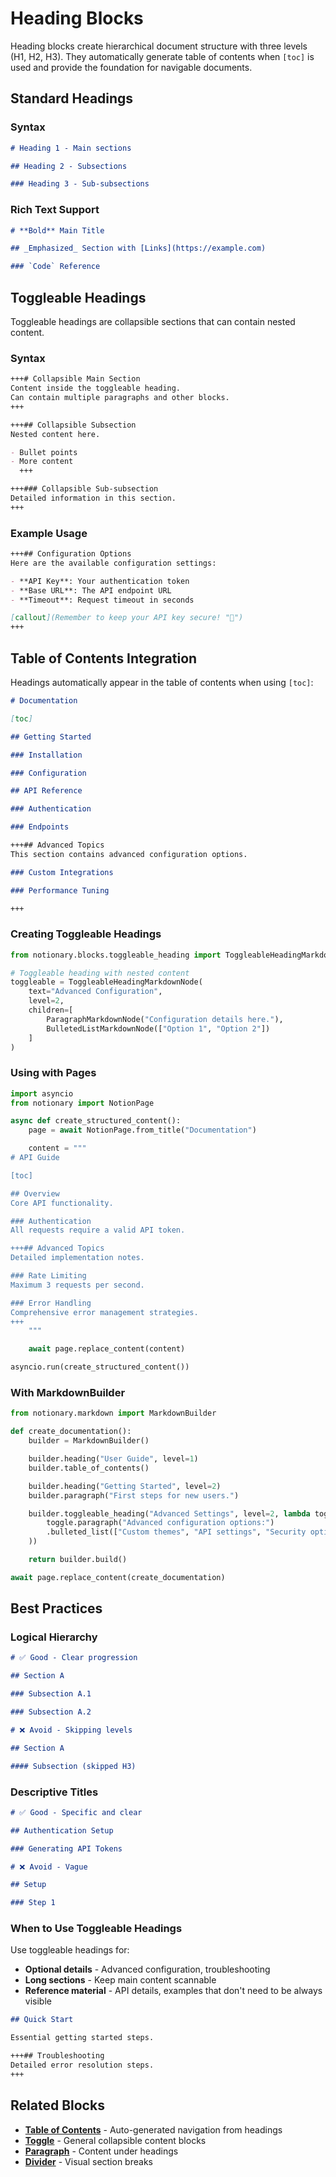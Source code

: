 # Heading Blocks

Heading blocks create hierarchical document structure with three levels (H1, H2, H3). They automatically generate table of contents when `[toc]` is used and provide the foundation for navigable documents.

## Standard Headings

### Syntax

```markdown
# Heading 1 - Main sections

## Heading 2 - Subsections

### Heading 3 - Sub-subsections
```

### Rich Text Support

```markdown
# **Bold** Main Title

## _Emphasized_ Section with [Links](https://example.com)

### `Code` Reference
```

## Toggleable Headings

Toggleable headings are collapsible sections that can contain nested content.

### Syntax

```markdown
+++# Collapsible Main Section
Content inside the toggleable heading.
Can contain multiple paragraphs and other blocks.
+++

+++## Collapsible Subsection
Nested content here.

- Bullet points
- More content
  +++

+++### Collapsible Sub-subsection
Detailed information in this section.
+++
```

### Example Usage

```markdown
+++## Configuration Options
Here are the available configuration settings:

- **API Key**: Your authentication token
- **Base URL**: The API endpoint URL
- **Timeout**: Request timeout in seconds

[callout](Remember to keep your API key secure! "🔐")
+++
```

## Table of Contents Integration

Headings automatically appear in the table of contents when using `[toc]`:

```markdown
# Documentation

[toc]

## Getting Started

### Installation

### Configuration

## API Reference

### Authentication

### Endpoints

+++## Advanced Topics
This section contains advanced configuration options.

### Custom Integrations

### Performance Tuning

+++
```

### Creating Toggleable Headings

```python
from notionary.blocks.toggleable_heading import ToggleableHeadingMarkdownNode

# Toggleable heading with nested content
toggleable = ToggleableHeadingMarkdownNode(
    text="Advanced Configuration",
    level=2,
    children=[
        ParagraphMarkdownNode("Configuration details here."),
        BulletedListMarkdownNode(["Option 1", "Option 2"])
    ]
)
```

### Using with Pages

```python
import asyncio
from notionary import NotionPage

async def create_structured_content():
    page = await NotionPage.from_title("Documentation")

    content = """
# API Guide

[toc]

## Overview
Core API functionality.

### Authentication
All requests require a valid API token.

+++## Advanced Topics
Detailed implementation notes.

### Rate Limiting
Maximum 3 requests per second.

### Error Handling
Comprehensive error management strategies.
+++
    """

    await page.replace_content(content)

asyncio.run(create_structured_content())
```

### With MarkdownBuilder

```python
from notionary.markdown import MarkdownBuilder

def create_documentation():
    builder = MarkdownBuilder()

    builder.heading("User Guide", level=1)
    builder.table_of_contents()

    builder.heading("Getting Started", level=2)
    builder.paragraph("First steps for new users.")

    builder.toggleable_heading("Advanced Settings", level=2, lambda toggle: (
        toggle.paragraph("Advanced configuration options:")
        .bulleted_list(["Custom themes", "API settings", "Security options"])
    ))

    return builder.build()

await page.replace_content(create_documentation)
```

## Best Practices

### Logical Hierarchy

```markdown
# ✅ Good - Clear progression

## Section A

### Subsection A.1

### Subsection A.2

# ❌ Avoid - Skipping levels

## Section A

#### Subsection (skipped H3)
```

### Descriptive Titles

```markdown
# ✅ Good - Specific and clear

## Authentication Setup

### Generating API Tokens

# ❌ Avoid - Vague

## Setup

### Step 1
```

### When to Use Toggleable Headings

Use toggleable headings for:

- **Optional details** - Advanced configuration, troubleshooting
- **Long sections** - Keep main content scannable
- **Reference material** - API details, examples that don't need to be always visible

```markdown
## Quick Start

Essential getting started steps.

+++## Troubleshooting
Detailed error resolution steps.
+++
```

## Related Blocks

- **[Table of Contents](table-of-contents.md)** - Auto-generated navigation from headings
- **[Toggle](toggle.md)** - General collapsible content blocks
- **[Paragraph](paragraph.md)** - Content under headings
- **[Divider](divider.md)** - Visual section breaks
